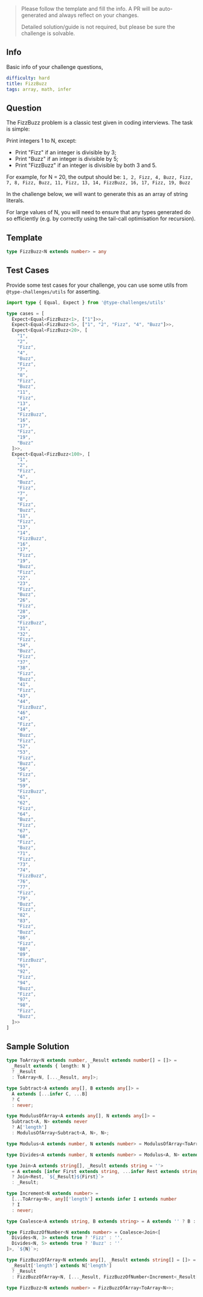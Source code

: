 > Please follow the template and fill the info. A PR will be auto-generated and always reflect on your changes.
>
> Detailed solution/guide is not required, but please be sure the challenge is solvable.

## Info

Basic info of your challenge questions,

```yaml
difficulty: hard
title: FizzBuzz
tags: array, math, infer
```

## Question

<!--question-start-->

The FizzBuzz problem is a classic test given in coding interviews. The task is simple:

Print integers 1 to N, except:

- Print "Fizz" if an integer is divisible by 3;
- Print "Buzz" if an integer is divisible by 5;
- Print "FizzBuzz" if an integer is divisible by both 3 and 5.

For example, for N = 20, the output should be:
`1, 2, Fizz, 4, Buzz, Fizz, 7, 8, Fizz, Buzz, 11, Fizz, 13, 14, FizzBuzz, 16, 17, Fizz, 19, Buzz`

In the challenge below, we will want to generate this as an array of string literals.

For large values of N, you will need to ensure that any types generated do so efficiently (e.g. by
correctly using the tail-call optimisation for recursion).

<!--question-end-->

## Template

```ts
type FizzBuzz<N extends number> = any
```

## Test Cases

Provide some test cases for your challenge, you can use some utils from `@type-challenges/utils` for asserting.

```ts
import type { Equal, Expect } from '@type-challenges/utils'

type cases = [
  Expect<Equal<FizzBuzz<1>, ["1"]>>,
  Expect<Equal<FizzBuzz<5>, ["1", "2", "Fizz", "4", "Buzz"]>>,
  Expect<Equal<FizzBuzz<20>, [
    "1",
    "2",
    "Fizz",
    "4",
    "Buzz",
    "Fizz",
    "7",
    "8",
    "Fizz",
    "Buzz",
    "11",
    "Fizz",
    "13",
    "14",
    "FizzBuzz",
    "16",
    "17",
    "Fizz",
    "19",
    "Buzz"
  ]>>,
  Expect<Equal<FizzBuzz<100>, [
    "1",
    "2",
    "Fizz",
    "4",
    "Buzz",
    "Fizz",
    "7",
    "8",
    "Fizz",
    "Buzz",
    "11",
    "Fizz",
    "13",
    "14",
    "FizzBuzz",
    "16",
    "17",
    "Fizz",
    "19",
    "Buzz",
    "Fizz",
    "22",
    "23",
    "Fizz",
    "Buzz",
    "26",
    "Fizz",
    "28",
    "29",
    "FizzBuzz",
    "31",
    "32",
    "Fizz",
    "34",
    "Buzz",
    "Fizz",
    "37",
    "38",
    "Fizz",
    "Buzz",
    "41",
    "Fizz",
    "43",
    "44",
    "FizzBuzz",
    "46",
    "47",
    "Fizz",
    "49",
    "Buzz",
    "Fizz",
    "52",
    "53",
    "Fizz",
    "Buzz",
    "56",
    "Fizz",
    "58",
    "59",
    "FizzBuzz",
    "61",
    "62",
    "Fizz",
    "64",
    "Buzz",
    "Fizz",
    "67",
    "68",
    "Fizz",
    "Buzz",
    "71",
    "Fizz",
    "73",
    "74",
    "FizzBuzz",
    "76",
    "77",
    "Fizz",
    "79",
    "Buzz",
    "Fizz",
    "82",
    "83",
    "Fizz",
    "Buzz",
    "86",
    "Fizz",
    "88",
    "89",
    "FizzBuzz",
    "91",
    "92",
    "Fizz",
    "94",
    "Buzz",
    "Fizz",
    "97",
    "98",
    "Fizz",
    "Buzz",
  ]>>
]
```

## Sample Solution

```ts
type ToArray<N extends number, _Result extends number[] = []> =
  _Result extends { length: N }
  ? _Result
  : ToArray<N, [..._Result, any]>;

type Subtract<A extends any[], B extends any[]> =
  A extends [...infer C, ...B]
  ? C
  : never;

type ModulusOfArray<A extends any[], N extends any[]> =
  Subtract<A, N> extends never
  ? A['length']
  : ModulusOfArray<Subtract<A, N>, N>;

type Modulus<A extends number, N extends number> = ModulusOfArray<ToArray<A>, ToArray<N>>;

type Divides<A extends number, N extends number> = Modulus<A, N> extends 0 ? true : false;

type Join<A extends string[], _Result extends string = ''>
  = A extends [infer First extends string, ...infer Rest extends string[]]
  ? Join<Rest, `${_Result}${First}`>
  : _Result;

type Increment<N extends number> =
  [...ToArray<N>, any]['length'] extends infer I extends number
  ? I
  : never;

type Coalesce<A extends string, B extends string> = A extends '' ? B : A;

type FizzBuzzOfNumber<N extends number> = Coalesce<Join<[
  Divides<N, 3> extends true ? 'Fizz' : '',
  Divides<N, 5> extends true ? 'Buzz' : ''
]>, `${N}`>;

type FizzBuzzOfArray<N extends any[], _Result extends string[] = []> =
  _Result['length'] extends N['length']
  ? _Result
  : FizzBuzzOfArray<N, [..._Result, FizzBuzzOfNumber<Increment<_Result['length']>>]>;

type FizzBuzz<N extends number> = FizzBuzzOfArray<ToArray<N>>;
```